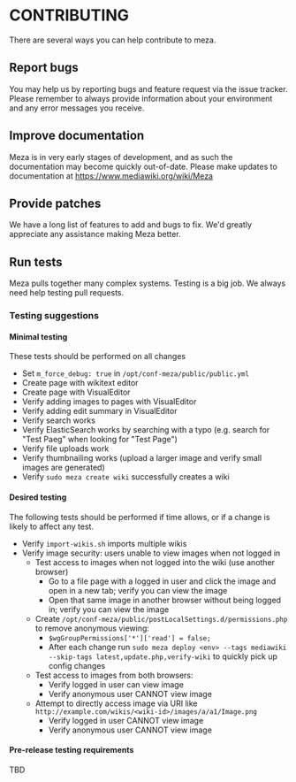 CONTRIBUTING
============

There are several ways you can help contribute to meza.

## Report bugs

You may help us by reporting bugs and feature request via the issue tracker. Please remember to always provide information about your environment and any error messages you receive.

## Improve documentation

Meza is in very early stages of development, and as such the documentation may become quickly out-of-date. Please make updates to documentation at https://www.mediawiki.org/wiki/Meza

## Provide patches

We have a long list of features to add and bugs to fix. We'd greatly appreciate any assistance making Meza better.

## Run tests

Meza pulls together many complex systems. Testing is a big job. We always need help testing pull requests.

### Testing suggestions

#### Minimal testing

These tests should be performed on all changes

* Set `m_force_debug: true` in `/opt/conf-meza/public/public.yml`
* Create page with wikitext editor
* Create page with VisualEditor
* Verify adding images to pages with VisualEditor
* Verify adding edit summary in VisualEditor
* Verify search works
* Verify ElasticSearch works by searching with a typo (e.g. search for "Test Paeg" when looking for "Test Page")
* Verify file uploads work
* Verify thumbnailing works (upload a larger image and verify small images are generated)
* Verify `sudo meza create wiki` successfully creates a wiki

#### Desired testing

The following tests should be performed if time allows, or if a change is likely to affect any test.

* Verify `import-wikis.sh` imports multiple wikis
* Verify image security: users unable to view images when not logged in
  * Test access to images when not logged into the wiki (use another browser)
    * Go to a file page with a logged in user and click the image and open in a new tab; verify you can view the image
    * Open that same image in another browser without being logged in; verify you can view the image
  * Create `/opt/conf-meza/public/postLocalSettings.d/permissions.php` to remove anonymous viewing:
    * `$wgGroupPermissions['*']['read'] = false;`
    * After each change run `sudo meza deploy <env> --tags mediawiki --skip-tags latest,update.php,verify-wiki` to quickly pick up config changes
  * Test access to images from both browsers:
    * Verify logged in user can view image
    * Verify anonymous user CANNOT view image
  * Attempt to directly access image via URI like `http://example.com/wikis/<wiki-id>/images/a/a1/Image.png`
    * Verify logged in user CANNOT view image
    * Verify anonymous user CANNOT view image

#### Pre-release testing requirements

TBD
